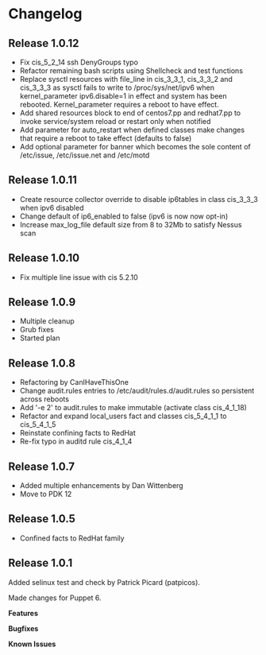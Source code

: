 # Changelog

## Release 1.0.12
* Fix cis_5_2_14 ssh DenyGroups typo
* Refactor remaining bash scripts using Shellcheck and test functions
* Replace sysctl resources with file_line in cis_3_3_1, cis_3_3_2 and cis_3_3_3 as sysctl fails to write to /proc/sys/net/ipv6 when  kernel_parameter ipv6.disable=1 in effect and system has been rebooted.  Kernel_parameter requires a reboot to have effect.
* Add shared resources block to end of centos7.pp and redhat7.pp to invoke service/system reload or restart only when notified
* Add parameter for auto_restart when defined classes make changes that require a reboot to take effect (defaults to false)
* Add optional parameter for banner which becomes the sole content of /etc/issue, /etc/issue.net and /etc/motd

## Release 1.0.11
* Create resource collector override to disable ip6tables in class cis_3_3_3 when ipv6 disabled
* Change default of ip6_enabled to false (ipv6 is now now opt-in)
* Increase max_log_file default size from 8 to 32Mb to satisfy Nessus scan

## Release 1.0.10
* Fix multiple line issue with cis 5.2.10

## Release 1.0.9
* Multiple cleanup
* Grub fixes
* Started plan

## Release 1.0.8
* Refactoring by CanIHaveThisOne
* Change audit.rules entries to /etc/audit/rules.d/audit.rules so persistent across reboots
* Add '-e 2' to audit.rules to make immutable (activate class cis_4_1_18)
* Refactor and expand local_users fact and classes cis_5_4_1_1 to cis_5_4_1_5
* Reinstate confining facts to RedHat
* Re-fix typo in auditd rule cis_4_1_4

## Release 1.0.7

* Added multiple enhancements by Dan Wittenberg
* Move to PDK 12

## Release 1.0.5

* Confined facts to RedHat family

## Release 1.0.1

Added selinux test and check by Patrick Picard (patpicos).

Made changes for Puppet 6.

**Features**

**Bugfixes**

**Known Issues**
